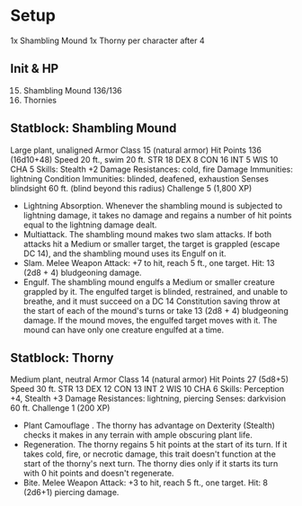 # Setup
1x Shambling Mound
1x Thorny per character after 4

## Init & HP
15. Shambling Mound 136/136
5. Thornies 


## Statblock: Shambling Mound
Large plant, unaligned
Armor Class 15 (natural armor)
Hit Points 136 (16d10+48)
Speed 20 ft., swim 20 ft.
STR 18	DEX 8 	CON 16	INT 5 	WIS 10	CHA 5 
Skills: Stealth +2
Damage Resistances: cold, fire
Damage Immunities: lightning
Condition Immunities: blinded, deafened, exhaustion
Senses blindsight 60 ft. (blind beyond this radius)
Challenge 5 (1,800 XP)
 - Lightning Absorption. Whenever the shambling mound is subjected to lightning damage, it takes no damage and regains a number of hit points equal to the lightning damage dealt.
 - Multiattack. The shambling mound makes two slam attacks. If both attacks hit a Medium or smaller target, the target is grappled (escape DC 14), and the shambling mound uses its Engulf on it.
 - Slam. Melee Weapon Attack: +7 to hit, reach 5 ft., one target. Hit: 13 (2d8 + 4) bludgeoning damage.
 - Engulf. The shambling mound engulfs a Medium or smaller creature grappled by it. The engulfed target is blinded, restrained, and unable to breathe, and it must succeed on a DC 14 Constitution saving throw at the start of each of the mound's turns or take 13 (2d8 + 4) bludgeoning damage. If the mound moves, the engulfed target moves with it. The mound can have only one creature engulfed at a time.

## Statblock: Thorny
Medium plant, neutral
Armor Class 14 (natural armor)
Hit Points 27 (5d8+5)
Speed 30 ft.
STR 13	DEX 12	CON 13	INT  2	WIS 10	CHA 6
Skills: Perception +4, Stealth +3
Damage Resistances: lightning, piercing
Senses: darkvision 60 ft.
Challenge 1 (200 XP)
 - Plant Camouflage . The thorny has advantage on Dexterity (Stealth) checks it makes in any terrain with ample obscuring plant life.
 - Regeneration. The thorny regains 5 hit points at the start of its turn. If it takes cold, fire, or necrotic damage, this trait doesn't function at the start of the thorny's next turn. The thorny dies only if it starts its turn with 0 hit points and doesn't regenerate.
 - Bite. Melee Weapon Attack: +3 to hit, reach 5 ft., one target. Hit: 8 (2d6+1) piercing damage.